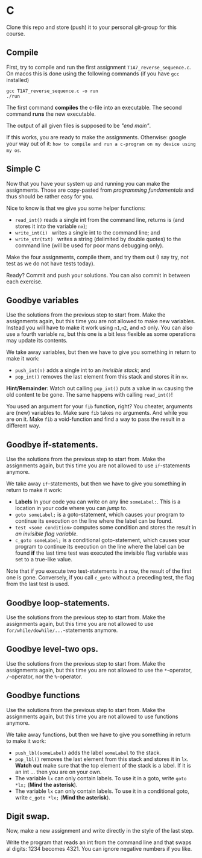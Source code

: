 # C

Clone this repo and store (push) it to your personal git-group for this course.

## Compile

First, try to compile and run the first assignment `T1A7_reverse_sequence.c`.
On macos this is done using the following commands (if you have `gcc` installed)

```
gcc T1A7_reverse_sequence.c -o run
./run
```

The first command **compiles** the c-file into an executable.
The second command **runs** the new executable.

The output of all given files is supposed to be *"end main"*.

If this works, you are ready to make the assignments.
Otherwise: google your way out of it: `how to compile and run a c-program on my device using my os`.

## Simple C

Now that you have your system up and running you can make the assignments.
Those are copy-pasted from *programming fundamentals* and thus should be rather easy for you.

Nice to know is that we give you some helper functions:

 - `read_int()` reads a single int from the command line, returns is (and stores it into the variable `nx`);
 - `write_int(i) ` writes a single int to the command line; and
 - `write_str(txt) ` writes a string (delimited by double quotes) to the command line (will be used for poor mans debugging only).

Make the four assignments, compile them, and try them out (I say try, not test as we do not have tests today).
 
Ready? Commit and push your solutions. You can also commit in between each exercise.
 
## Goodbye variables
 
Use the solutions from the previous step to start from.
Make the assignments again, but this time you are not allowed to make new variables. Instead you will have to make it work using `n1`,`n2`, and `n3` only. You can also use a fourth variable `nx`, but this one is a bit less flexible as some operations may update its contents.

We take away variables, but then we have to give you something in return to make it work:

 - `push_int(n)` adds a single int to an *invisible stack*; and
 -  `pop_int()` removes the last element from this stack and stores it in `nx`.

 **Hint/Remainder**: Watch out calling `pop_int()` puts a value in `nx` causing the old content te be gone. The same happens with calling `read_int()`!
 
You used an argument for your `fib` function, right? You cheater, arguments are (new) variables to. Make sure `fib` takes no arguments. And while you are on it. Make `fib` a void-function and find a way to pass the result in a different way.

## Goodbye if-statements.

Use the solutions from the previous step to start from.
Make the assignments again, but this time you are not allowed to use `if`-statements anymore.

We take away `if`-statements, but then we have to give you something in return to make it work:

- **Labels** In your code you can write on any line `someLabel:`. This is a location in your code where you can *jump* to.
- `goto someLabel;` is a goto-statement, which causes your program to continue its execution on the line where the label can be found.
- `test <some condition>` computes some condition and stores the result in *an invisible flag variable*.
- `c_goto someLabel;` is a conditional goto-statement, which causes your program to continue its execution on the line where the label can be found **if** the last time test was executed the invisible flag variable was set to a true-like value.

Note that if you execute two test-statements in a row, the result of the first one is gone. Conversely, if you call `c_goto` without a preceding test, the flag from the last test is used.

## Goodbye loop-statements.

Use the solutions from the previous step to start from.
Make the assignments again, but this time you are not allowed to use `for/while/dowhile/...`-statements anymore.

## Goodbye level-two ops.

Use the solutions from the previous step to start from.
Make the assignments again, but this time you are not allowed to use the `*`-operator, `/`-operator, nor the `%`-operator.

## Goodbye functions

Use the solutions from the previous step to start from.
Make the assignments again, but this time you are not allowed to use functions anymore.

We take away functions, but then we have to give you something in return to make it work:

- `push_lbl(someLabel)` adds the label `someLabel` to the stack.
- `pop_lbl()` removes the last element from this stack and stores it in `lx`. **Watch out** make sure that the top element of the stack is a label. If it is an int ... then you are on your own.
- The variable `lx` can only contain labels. To use it in a goto, write `goto *lx;` (**Mind the asterisk**).
- The variable `lx` can only contain labels. To use it in a conditional goto, write `c_goto *lx;` (**Mind the asterisk**).

## Digit swap.

Now, make a new assignment and write directly in the style of the last step.

Write the program that reads an int from the command line and that swaps al digits: 1234 becomes 4321.
You can ignore negative numbers if you like.
